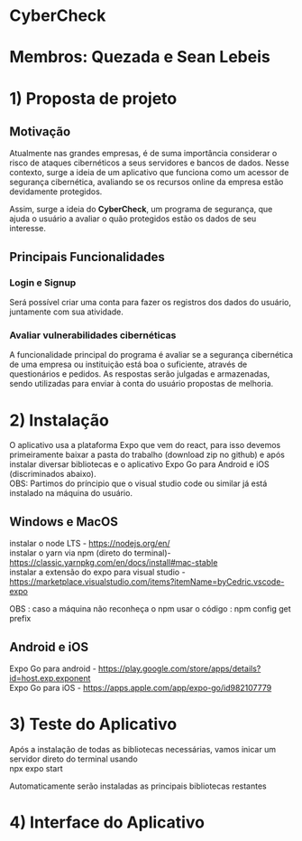 # CyberCheck
# Membros: Quezada e Sean Lebeis
# 1) Proposta de projeto

## Motivação

Atualmente nas grandes empresas, é de suma importância considerar o risco de ataques cibernéticos a seus servidores e bancos de dados. Nesse contexto, surge a ideia de um aplicativo que funciona como um acessor de segurança cibernética, avaliando se os recursos online da empresa estão devidamente protegidos.

Assim, surge a ideia do **CyberCheck**, um programa de segurança, que ajuda o usuário a avaliar o quão protegidos estão os dados de seu interesse.

## Principais Funcionalidades

### Login e Signup

Será possível criar uma conta para fazer os registros dos dados do usuário, juntamente com sua atividade.

### Avaliar vulnerabilidades cibernéticas 

A funcionalidade principal do programa é avaliar se a segurança cibernética de uma empresa ou instituição está boa o suficiente, através de questionários e pedidos. As respostas serão julgadas e armazenadas, sendo utilizadas para enviar à conta do usuário propostas de melhoria.


# 2) Instalação

O aplicativo usa a plataforma Expo que vem do react, para isso devemos primeiramente baixar a pasta do trabalho (download zip no github) e após instalar diversar bibliotecas e o aplicativo Expo Go para Android e iOS (discriminados abaixo).<br/>
OBS: Partimos do príncipio que o visual studio code ou similar já está instalado na máquina do usuário.

## Windows e MacOS

instalar o node LTS - https://nodejs.org/en/ <br />
instalar o yarn via npm (direto do terminal)- https://classic.yarnpkg.com/en/docs/install#mac-stable <br />
instalar a extensão do expo para visual studio - https://marketplace.visualstudio.com/items?itemName=byCedric.vscode-expo <br />

OBS : caso a máquina não reconheça o npm usar o código : npm config get prefix <br />

## Android e iOS

Expo Go para android - https://play.google.com/store/apps/details?id=host.exp.exponent <br />
Expo Go para iOS - https://apps.apple.com/app/expo-go/id982107779 <br />

# 3) Teste do Aplicativo
Após a instalação de todas as bibliotecas necessárias, vamos inicar um servidor direto do terminal usando <br />
npx expo start <br />

Automaticamente serão instaladas as principais bibliotecas restantes <br />


# 4) Interface do Aplicativo

